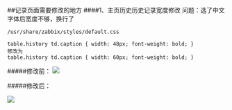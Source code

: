 ##记录页面需要修改的地方
####1、主页历史历史记录宽度修改
问题：选了中文字体后宽度不够，换行了

	/usr/share/zabbix/styles/default.css
	
	table.history td.caption { width: 48px; font-weight: bold; }
	修改为
	table.history td.caption { width: 60px; font-weight: bold; }

#####修改前：
![](http://i.imgur.com/VEfWGIY.png)

#####修改后：

![](http://i.imgur.com/xQOarbY.png)


